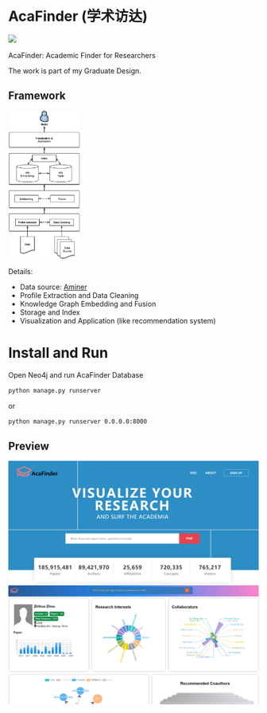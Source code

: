 # AcaFinder (学术访达)

![](https://img.shields.io/badge/Status-Developing-brightgreen.svg)

AcaFinder: Academic Finder for Researchers

The work is part of my Graduate Design.

## Framework
<img src="https://github.com/xyjigsaw/AcaFinder/blob/master/AcaFinder%20Architecture.png?" height = "300" alt="architecture" 
align=center>

Details:

- Data source: [Aminer](https://www.aminer.cn/aminernetwork)
- Profile Extraction and Data Cleaning
- Knowledge Graph Embedding and Fusion
- Storage and Index
- Visualization and Application (like recommendation system)

# Install and Run
Open Neo4j and run AcaFinder Database
```bash
python manage.py runserver
```
or
```bash
python manage.py runserver 0.0.0.0:8000
```


## Preview
![](https://github.com/xyjigsaw/AcaFinder/blob/master/preview2.png)
![](https://github.com/xyjigsaw/AcaFinder/blob/master/preview3.png)
